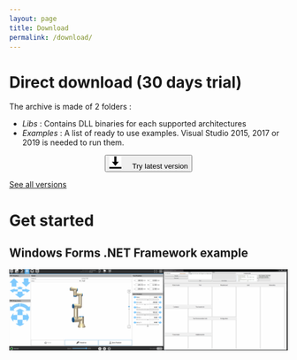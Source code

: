 ```yaml
---
layout: page
title: Download
permalink: /download/
---
```


# Direct download (30 days trial)

The archive is made of 2 folders :
- _Libs_ : Contains DLL binaries for each supported architectures
- _Examples_ : A list of ready to use examples. Visual Studio 2015, 2017 or 2019 is needed to run them.

<center>
<div class="btn-container">
      <button title="Download it now !" onclick="window.open('https://github.com/underautomation/UniversalRobots/releases/latest/download/UniversalRobotsSDK_UnderAutomation.zip', '_blank')" class="btn-pill">
        <span><img src="/assets/download.png" style="margin-right:20px;" />Try latest version</span>
      </button>
</div>
</center>

<a href="https://github.com/underautomation/UniversalRobots/releases" target="_blank">See all versions</a>



# Get started

## Windows Forms .NET Framework example

[![Winforms example](/assets/winforms-example.gif)](/assets/winforms-example.gif)
